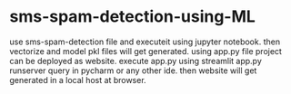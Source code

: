 # sms-spam-detection-using-ML
use sms-spam-detection file and executeit using jupyter notebook.
then vectorize and model pkl files will get generated.
using app.py file project can be deployed as website.
execute app.py using streamlit app.py runserver query in pycharm or any other ide.
then website will get generated in a local host at browser.
